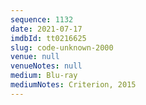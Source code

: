 ```yaml
---
sequence: 1132
date: 2021-07-17
imdbId: tt0216625
slug: code-unknown-2000
venue: null
venueNotes: null
medium: Blu-ray
mediumNotes: Criterion, 2015
---
```

